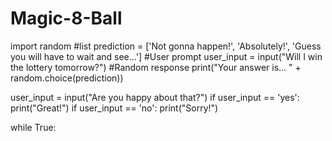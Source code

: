 # Magic-8-Ball

import random
#list
prediction = ['Not gonna happen!', 'Absolutely!', 'Guess you will have to wait and see...']
#User prompt
user_input = input("Will I win the lottery tomorrow?")
#Random response
print("Your answer is... " + random.choice(prediction))

user_input = input("Are you happy about that?")
if user_input == 'yes':
    print("Great!")
if user_input == 'no':
    print("Sorry!")

while True:
